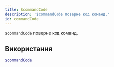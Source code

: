 ```yaml
---
title: $commandCode
description: '$commandCode поверне код команд.'
id: commandCode
---
```


`$commandCode` поверне код команд.

## Використання

```php
$commandCode
```